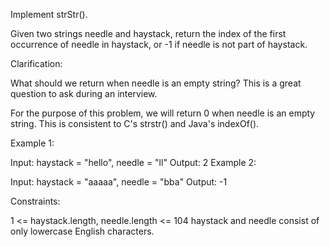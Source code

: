 Implement strStr().

Given two strings needle and haystack, return the index of the first occurrence of needle in haystack, or -1 if needle is not part of haystack.

Clarification:

What should we return when needle is an empty string? This is a great question to ask during an interview.

For the purpose of this problem, we will return 0 when needle is an empty string. This is consistent to C's strstr() and Java's indexOf().

 

Example 1:

  Input: haystack = "hello", needle = "ll"
  Output: 2
Example 2:

  Input: haystack = "aaaaa", needle = "bba"
  Output: -1
 

Constraints:

  1 <= haystack.length, needle.length <= 104
  haystack and needle consist of only lowercase English characters.